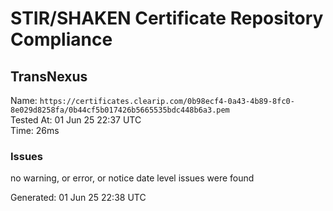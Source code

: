 # STIR/SHAKEN Certificate Repository Compliance

## TransNexus

Name: `https://certificates.clearip.com/0b98ecf4-0a43-4b89-8fc0-8e029d8258fa/0b44cf5b017426b5665535bdc448b6a3.pem`\
Tested At: 01 Jun 25 22:37 UTC\
Time: 26ms

### Issues

no warning, or error, or notice date level issues were found

Generated: 01 Jun 25 22:38 UTC